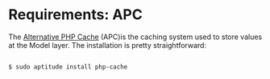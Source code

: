 # Requirements: APC #
The [Alternative PHP Cache](http://php.net/manual/en/book.apc.php) (APC)is the caching system used to store values at the Model layer. The installation is pretty straightforward:
```

$ sudo aptitude install php-cache
```